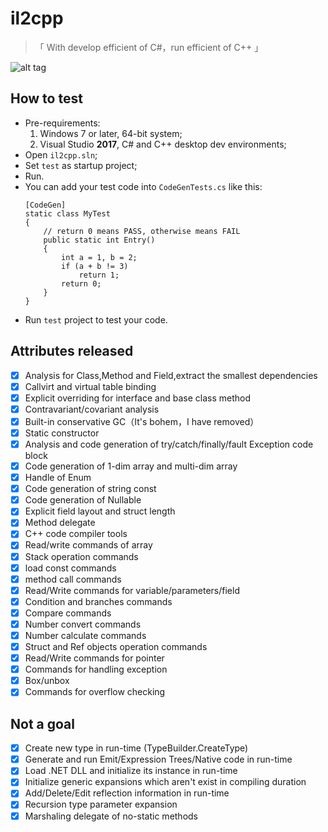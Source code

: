 ﻿il2cpp
===

> 「  With develop efficient of C#，run efficient of C++  」

![alt tag](https://github.com/anydream/il2cpp/raw/master/il2cpp-schematic.png)

## How to test
  - Pre-requirements:
    1. Windows 7 or later, 64-bit system;
    2. Visual Studio **2017**, C# and C++ desktop dev environments;
  - Open ``il2cpp.sln``;
  - Set ``test`` as startup project;
  - Run.
  - You can add your test code into ``CodeGenTests.cs`` like this:
    ```CSharp
    [CodeGen]
    static class MyTest
    {
        // return 0 means PASS, otherwise means FAIL
        public static int Entry()
        {
            int a = 1, b = 2;
            if (a + b != 3)
                return 1;
            return 0;
        }
    }
    ```
  - Run ``test`` project to test your code.


## Attributes released
- [x] Analysis for Class,Method and Field,extract the smallest dependencies
- [x] Callvirt and virtual table binding
- [x] Explicit overriding for interface and base class method
- [x] Contravariant/covariant analysis
- [x] Built-in conservative GC（It's bohem，I have removed）
- [x] Static constructor
- [x] Analysis and code generation of try/catch/finally/fault Exception code block
- [x] Code generation of 1-dim array and multi-dim array
- [x] Handle of Enum
- [x] Code generation of string const
- [x] Code generation of Nullable
- [x] Explicit field layout and struct length
- [x] Method delegate
- [x] C++ code compiler tools
- [x] Read/write commands of array
- [x] Stack operation commands
- [x] load const commands
- [x] method call commands
- [x] Read/Write commands for variable/parameters/field
- [x] Condition and branches commands
- [x] Compare commands
- [x] Number convert commands
- [x] Number calculate commands
- [x] Struct and Ref objects operation commands
- [x] Read/Write commands for pointer
- [x] Commands for handling exception
- [x] Box/unbox
- [x] Commands for overflow checking

## Not a goal
- [x] Create new type in run-time (TypeBuilder.CreateType)
- [x] Generate and run Emit/Expression Trees/Native code in run-time
- [x] Load .NET DLL and initialize its instance in run-time
- [x] Initialize generic expansions which aren't exist in compiling duration
- [x] Add/Delete/Edit reflection information in run-time
- [x] Recursion type parameter expansion 
- [x] Marshaling delegate of no-static methods
